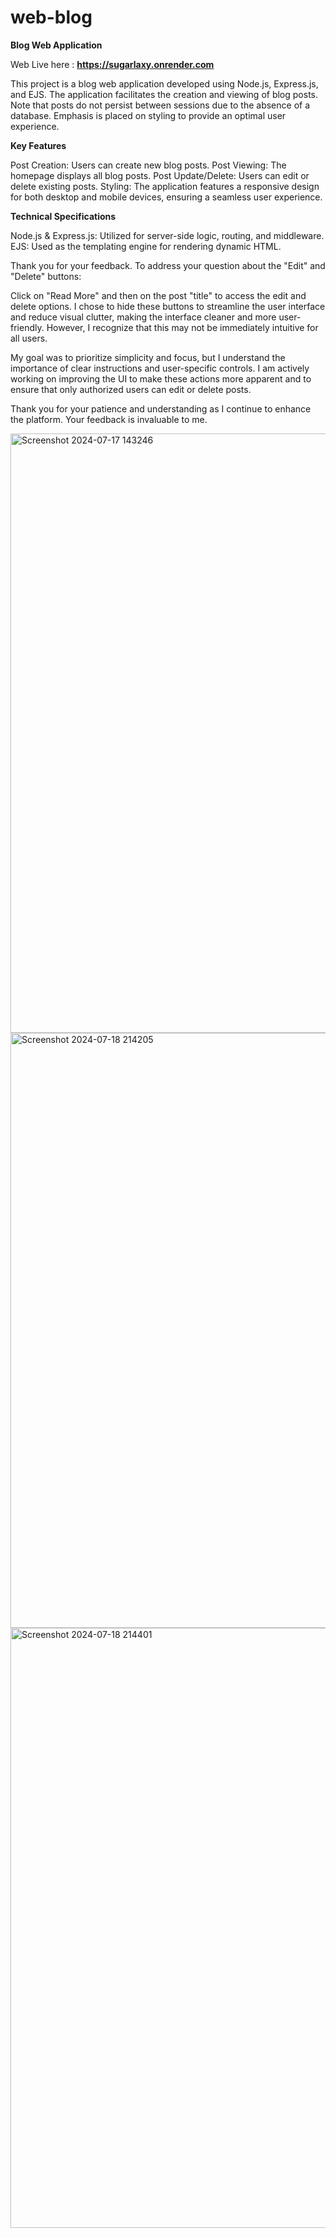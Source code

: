 # web-blog
**Blog Web Application**

Web Live here : **https://sugarlaxy.onrender.com**

This project is a blog web application developed using Node.js, Express.js, and EJS. The application facilitates the creation and viewing of blog posts. Note that posts do not persist between sessions due to the absence of a database. Emphasis is placed on styling to provide an optimal user experience.

**Key Features**

Post Creation: Users can create new blog posts.
Post Viewing: The homepage displays all blog posts.
Post Update/Delete: Users can edit or delete existing posts.
Styling: The application features a responsive design for both desktop and mobile devices, ensuring a seamless user experience.

**Technical Specifications**

Node.js & Express.js: Utilized for server-side logic, routing, and middleware.
EJS: Used as the templating engine for rendering dynamic HTML.

Thank you for your feedback. To address your question about the "Edit" and "Delete" buttons:

Click on "Read More" and then on the post "title" to access the edit and delete options. I chose to hide these buttons to streamline the user interface and reduce visual clutter, making the interface cleaner and more user-friendly. However, I recognize that this may not be immediately intuitive for all users.

My goal was to prioritize simplicity and focus, but I understand the importance of clear instructions and user-specific controls. I am actively working on improving the UI to make these actions more apparent and to ensure that only authorized users can edit or delete posts.

Thank you for your patience and understanding as I continue to enhance the platform. Your feedback is invaluable to me.

<img width="959" alt="Screenshot 2024-07-17 143246" src="https://github.com/user-attachments/assets/24af99e0-47a3-438f-8ef7-71d6ea086345">

<img width="952" alt="Screenshot 2024-07-18 214205" src="https://github.com/user-attachments/assets/d6bf5aa5-5c4d-4e9a-8e31-6f2489b2f1dd">

<img width="960" alt="Screenshot 2024-07-18 214401" src="https://github.com/user-attachments/assets/61c562ab-95bf-4ebf-88a3-ac2a3a507a87">
